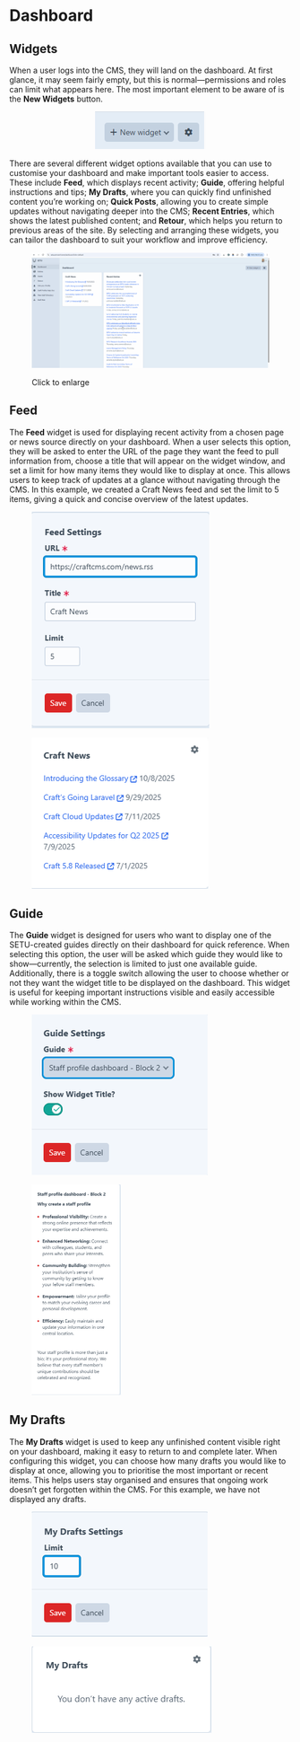 # Dashboard

## Widgets

When a user logs into the CMS, they will land on the dashboard. At first glance, it may seem fairly empty, but this is normal—permissions and roles can limit what appears here. The most important element to be aware of is the **New Widgets** button.

<div align="center" data-full-width="false"><figure><img src="../.gitbook/assets/Screenshot 2025-10-29 124032.png" alt=""><figcaption></figcaption></figure></div>



There are several different widget options available that you can use to customise your dashboard and make important tools easier to access. These include **Feed**, which displays recent activity; **Guide**, offering helpful instructions and tips; **My Drafts**, where you can quickly find unfinished content you’re working on; **Quick Posts**, allowing you to create simple updates without navigating deeper into the CMS; **Recent Entries**, which shows the latest published content; and **Retour**, which helps you return to previous areas of the site. By selecting and arranging these widgets, you can tailor the dashboard to suit your workflow and improve efficiency.

<figure><img src="../.gitbook/assets/Widgets.gif" alt=""><figcaption><p>Click to enlarge</p></figcaption></figure>

## Feed&#x20;

The **Feed** widget is used for displaying recent activity from a chosen page or news source directly on your dashboard. When a user selects this option, they will be asked to enter the URL of the page they want the feed to pull information from, choose a title that will appear on the widget window, and set a limit for how many items they would like to display at once. This allows users to keep track of updates at a glance without navigating through the CMS. In this example, we created a Craft News feed and set the limit to 5 items, giving a quick and concise overview of the latest updates.&#x20;

<div><figure><img src="../.gitbook/assets/Screenshot 2025-10-29 125535.png" alt=""><figcaption></figcaption></figure> <figure><img src="../.gitbook/assets/Screenshot 2025-10-29 125548 (1).png" alt=""><figcaption></figcaption></figure></div>

## Guide&#x20;

The **Guide** widget is designed for users who want to display one of the SETU-created guides directly on their dashboard for quick reference. When selecting this option, the user will be asked which guide they would like to show—currently, the selection is limited to just one available guide. Additionally, there is a toggle switch allowing the user to choose whether or not they want the widget title to be displayed on the dashboard. This widget is useful for keeping important instructions visible and easily accessible while working within the CMS.&#x20;

<div data-full-width="true"><figure><img src="../.gitbook/assets/Screenshot 2025-10-29 130357.png" alt=""><figcaption></figcaption></figure> <figure><img src="../.gitbook/assets/Screenshot 2025-10-29 130410 (1).png" alt="" width="159"><figcaption></figcaption></figure></div>

## My Drafts&#x20;

The **My Drafts** widget is used to keep any unfinished content visible right on your dashboard, making it easy to return to and complete later. When configuring this widget, you can choose how many drafts you would like to display at once, allowing you to prioritise the most important or recent items. This helps users stay organised and ensures that ongoing work doesn’t get forgotten within the CMS. For this example, we have not displayed any drafts.&#x20;

<div><figure><img src="../.gitbook/assets/Screenshot 2025-10-29 130915.png" alt=""><figcaption></figcaption></figure> <figure><img src="../.gitbook/assets/Screenshot 2025-10-29 130929.png" alt=""><figcaption></figcaption></figure></div>

##
